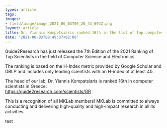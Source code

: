 ```yaml
---
types: article
tags:
images: 
- field/image/image_2021_06_03T09_20_43_693Z.png
layout: article
title: Dr. Yiannis Kompatsiaris ranked 16th in the list of top computer scientists in Greece by Guide2Research
date: '2021-06-03T08:49:37+02:00'
---
```

<p>Guide2Research has just released the 7th Edition of the 2021 Ranking of Top Scientists in the field of Computer Science and Electronics.</p>
<p>The ranking is based on the H-Index metric provided by Google Scholar and DBLP and includes only leading scientists with an H-index of at least 40.</p>
<p>The head of our lab, Dr. Yiannis Kompatsiaris is ranked 16th in computer scientists in Greece:<br>
  <a href="https://guide2research.com/scientists/GR" target="blank">https://guide2research.com/scientists/GR</a>
</p>
<p>This is a recognition of all MKLab members! MKLab is committed to always conducting and delivering high-quality and high-impact research in all its activities.</p>
test
